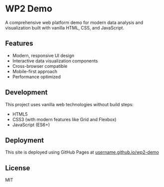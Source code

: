 # WP2 Demo

A comprehensive web platform demo for modern data analysis and visualization built with vanilla HTML, CSS, and JavaScript.

## Features

- Modern, responsive UI design
- Interactive data visualization components
- Cross-browser compatible
- Mobile-first approach
- Performance optimized

## Development

This project uses vanilla web technologies without build steps:
- HTML5
- CSS3 (with modern features like Grid and Flexbox)
- JavaScript (ES6+)

## Deployment

This site is deployed using GitHub Pages at [username.github.io/wp2-demo](https://BabaRiri.github.io/wp2_demo)

## License

MIT
